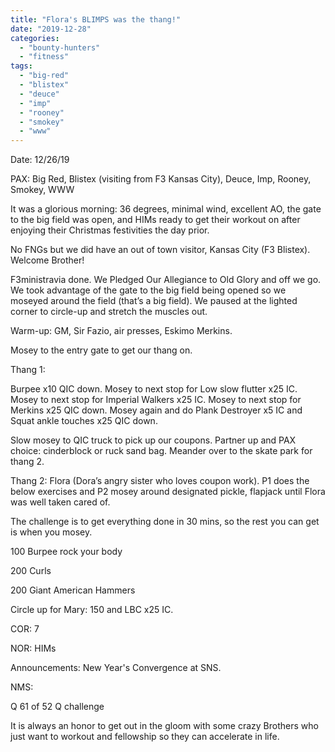 ```yaml
---
title: "Flora's BLIMPS was the thang!"
date: "2019-12-28"
categories: 
  - "bounty-hunters"
  - "fitness"
tags: 
  - "big-red"
  - "blistex"
  - "deuce"
  - "imp"
  - "rooney"
  - "smokey"
  - "www"
---
```


Date: 12/26/19

PAX: Big Red, Blistex (visiting from F3 Kansas City), Deuce, Imp, Rooney, Smokey, WWW

It was a glorious morning: 36 degrees, minimal wind, excellent AO, the gate to the big field was open, and HIMs ready to get their workout on after enjoying their Christmas festivities the day prior.

No FNGs but we did have an out of town visitor, Kansas City (F3 Blistex). Welcome Brother!

F3ministravia done. We Pledged Our Allegiance to Old Glory and off we go. We took advantage of the gate to the big field being opened so we moseyed around the field (that’s a big field). We paused at the lighted corner to circle-up and stretch the muscles out.

Warm-up: GM, Sir Fazio, air presses, Eskimo Merkins.

Mosey to the entry gate to get our thang on.

Thang 1:

Burpee x10 QIC down. Mosey to next stop for Low slow flutter x25 IC. Mosey to next stop for Imperial Walkers x25 IC. Mosey to next stop for Merkins x25 QIC down. Mosey again and do Plank Destroyer x5 IC and Squat ankle touches x25 QIC down.

Slow mosey to QIC truck to pick up our coupons. Partner up and PAX choice: cinderblock or ruck sand bag. Meander over to the skate park for thang 2.

Thang 2: Flora (Dora’s angry sister who loves coupon work). P1 does the below exercises and P2 mosey around designated pickle, flapjack until Flora was well taken cared of.

The challenge is to get everything done in 30 mins, so the rest you can get is when you mosey.

100 Burpee rock your body

200 Curls

200 Giant American Hammers

Circle up for Mary: 150 and LBC x25 IC.

COR: 7

NOR: HIMs

Announcements: New Year's Convergence at SNS.

NMS:

Q 61 of 52 Q challenge

It is always an honor to get out in the gloom with some crazy Brothers who just want to workout and fellowship so they can accelerate in life.
